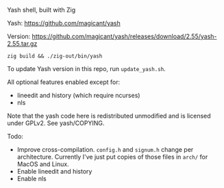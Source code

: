 Yash shell, built with Zig

Yash: https://github.com/magicant/yash

Version: https://github.com/magicant/yash/releases/download/2.55/yash-2.55.tar.gz

`zig build && ./zig-out/bin/yash`

To update Yash version in this repo, run `update_yash.sh`.

All optional features enabled except for:
* lineedit and history (which require ncurses)
* nls

Note that the yash code here is redistributed unmodified and is licensed under
GPLv2. See yash/COPYING.

Todo:
* Improve cross-compilation. `config.h` and `signum.h` change per architecture.
  Currently I've just put copies of those files in `arch/` for MacOS and Linux.
* Enable lineedit and history
* Enable nls
